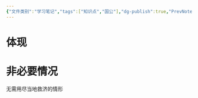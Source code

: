 ```yaml
---
{"文件类别":"学习笔记","tags":["知识点","国公"],"dg-publish":true,"PrevNote":null,"words":{"2024-10-22":18},"permalink":"/学习笔记studyup/国际公法/用尽当地救济/","dgPassFrontmatter":true,"created":"2024-10-22T11:16:17.284+08:00","updated":"2024-10-25T12:39:43.588+08:00"}
---
```


# 体现
# 非必要情况
无需用尽当地救济的情形
